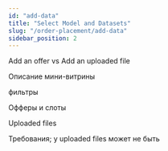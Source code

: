 ```yaml
---
id: "add-data"
title: "Select Model and Datasets"
slug: "/order-placement/add-data"
sidebar_position: 2
---
```


Add an offer vs Add an uploaded file

Описание мини-витрины

фильтры

Офферы и слоты

Uploaded files

Требования; у uploaded files может не быть